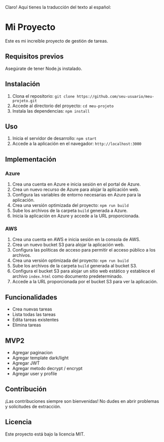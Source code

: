Claro! Aquí tienes la traducción del texto al español:

# Mi Proyecto

Este es mi increíble proyecto de gestión de tareas.

## Requisitos previos

Asegúrate de tener Node.js instalado.

## Instalación

1. Clona el repositorio: `git clone https://github.com/seu-usuario/meu-projeto.git`
2. Accede al directorio del proyecto: `cd meu-projeto`
3. Instala las dependencias: `npm install`

## Uso

1. Inicia el servidor de desarrollo: `npm start`
2. Accede a la aplicación en el navegador: `http://localhost:3000`

## Implementación

### Azure

1. Crea una cuenta en Azure e inicia sesión en el portal de Azure.
2. Crea un nuevo recurso de Azure para alojar la aplicación web.
3. Configura las variables de entorno necesarias en Azure para la aplicación.
4. Crea una versión optimizada del proyecto: `npm run build`
5. Sube los archivos de la carpeta `build` generada a Azure.
6. Inicia la aplicación en Azure y accede a la URL proporcionada.

### AWS

1. Crea una cuenta en AWS e inicia sesión en la consola de AWS.
2. Crea un nuevo bucket S3 para alojar la aplicación web.
3. Configura las políticas de acceso para permitir el acceso público a los archivos.
4. Crea una versión optimizada del proyecto: `npm run build`
5. Sube los archivos de la carpeta `build` generada al bucket S3.
6. Configura el bucket S3 para alojar un sitio web estático y establece el archivo `index.html` como documento predeterminado.
7. Accede a la URL proporcionada por el bucket S3 para ver la aplicación.

## Funcionalidades

- Crea nuevas tareas
- Lista todas las tareas
- Edita tareas existentes
- Elimina tareas

## MVP2
- Agregar paginacion
- Agregar template dark/light
- Agregar JWT
- Agregar metodo decrypt / encrypt
- Agregar user y profile



## Contribución

¡Las contribuciones siempre son bienvenidas! No dudes en abrir problemas y solicitudes de extracción.

## Licencia

Este proyecto está bajo la licencia MIT.